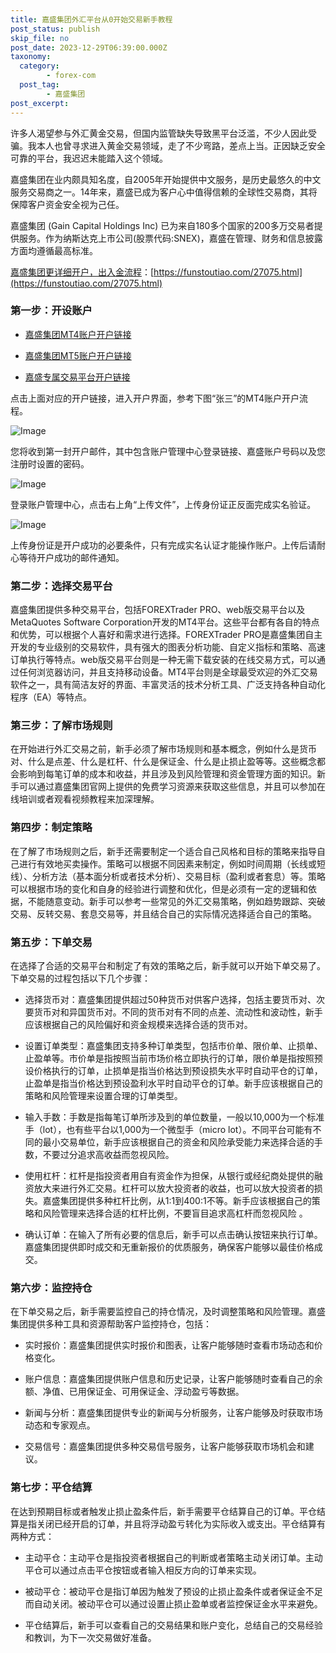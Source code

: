 ```yaml
---
title: 嘉盛集团外汇平台从0开始交易新手教程
post_status: publish
skip_file: no
post_date: 2023-12-29T06:39:00.000Z
taxonomy:
  category:
        - forex-com
  post_tag:
        - 嘉盛集团
post_excerpt: 
---
```

许多人渴望参与外汇黄金交易，但国内监管缺失导致黑平台泛滥，不少人因此受骗。我本人也曾寻求进入黄金交易领域，走了不少弯路，差点上当。正因缺乏安全可靠的平台，我迟迟未能踏入这个领域。

嘉盛集团在业内颇具知名度，自2005年开始提供中文服务，是历史最悠久的中文服务交易商之一。14年来，嘉盛已成为客户心中值得信赖的全球性交易商，其将保障客户资金安全视为己任。

嘉盛集团 (Gain Capital Holdings Inc) 已为来自180多个国家的200多万交易者提供服务。作为纳斯达克上市公司(股票代码:SNEX)，嘉盛在管理、财务和信息披露方面均遵循最高标准。

[嘉盛集团更详细开户，出入金流程](https://funstoutiao.com/27075.html)：[https://funstoutiao.com/27075.html](https://funstoutiao.com/27075.html)

### 第一步：开设账户

* [嘉盛集团MT4账户开户链接](https://s.ssgg.net/jsmt4)

* [嘉盛集团MT5账户开户链接](https://s.ssgg.net/jsmt5)

* [嘉盛专属交易平台开户链接](https://s.ssgg.net/js)

点击上面对应的开户链接，进入开户界面，参考下图“张三”的MT4账户开户流程。

![Image](https://prod-files-secure.s3.us-west-2.amazonaws.com/39ed1227-6d7d-4570-be36-9ccd4a2c4241/7a167aea-686b-400d-af59-4e18eb607a40/640.png?X-Amz-Algorithm=AWS4-HMAC-SHA256&X-Amz-Content-Sha256=UNSIGNED-PAYLOAD&X-Amz-Credential=ASIAZI2LB466Q5LJ2GIB%2F20250128%2Fus-west-2%2Fs3%2Faws4_request&X-Amz-Date=20250128T221308Z&X-Amz-Expires=3600&X-Amz-Security-Token=IQoJb3JpZ2luX2VjEHYaCXVzLXdlc3QtMiJHMEUCIQDgPah1SotQ9ycRHCPI2IQnvZZ%2F8IuSVABK0Ar7gQgW2AIgGLkjv18eumHru%2FKrwzD4qtiTZk5eUknC1KDwV%2B0X3rQq%2FwMIfhAAGgw2Mzc0MjMxODM4MDUiDPEdt%2B0EYHbQIeiAXyrcA70uY5jUmFWohix%2FfGrTO1LDyIVI%2FHVn6tvpxmzY3j%2B83VH1GaZWSYAsFouM3BCAFObqw79EZudladvk5bB6Mo8KT%2FWuK95eTZrEA3%2BVkOnUdXpASpC9cQnWMBdxOk0gaboqOsHpy4AsPFm3iYN7b9ciXk9zf78MOXFW7GRy624aFXRxSeuhadUSvb5Po4fE0YytPAppTYkXbj5c5Woc%2FhJ2aDmhJ6tZQaXnAtECVABeluCUbxcVho4r9%2FWOe48OCDAI7CmDt6arhwFw4EsMWxWInWwnUb1TdYPmGHrDLudmdFHBUYY57hT59tpLWeLgdBxbozsZMQaz7CPCS6fUA8Wv8lYleis9M4H70YhBtRl%2BPkZH5sE0loBgjEWnb7MaOWCwTh7etrqx1KepPBAqSbee2g%2FPnsqIPXPt0r4TQOU5YBLN5hMaicrJa5TxfVU9NsqgrAih9lrikMdEZxXLTbB85iYL4nRJg%2B5VW7dyCZEYABd0%2FlxcdMN8djeucVc5uZ7gcksQh7VgkF1C7p9xZ7f44f8pIiiPmGAHx86qZP9cD%2FRTOZQDH0VYPjj4lkJlZR8U3n3jML2oJwswHkBqO60PBGONzBXi5ZK3XKF6r8bg5bIb85bNByDbHwSmMOmU5bwGOqUByw59YBoy7Zf4AwMiiZXKDP5b5aXPXtXaEoTvGJQ60YKR%2ByvkQPP%2FI2PKigqiTaeeaE78oTshL0VShkXdESphzVi8qGJP0%2Fl%2FKeCvAHomXxcWiP6WRyiuodgrGj6mCLiB60eX8s%2BwHBdg4KgaqXRuEpVcmUK9XsTiv5fFzM9TmCBNTysXf8QD3qPl04jsEt6G50Af27gscKMfI53h3nO0YdVx50zJ&X-Amz-Signature=9909090bbaa707f24088081070779a3c640201c611d4e9e827ee7c163dc5ddcd&X-Amz-SignedHeaders=host&x-id=GetObject)

您将收到第一封开户邮件，其中包含账户管理中心登录链接、嘉盛账户号码以及您注册时设置的密码。

![Image](https://prod-files-secure.s3.us-west-2.amazonaws.com/39ed1227-6d7d-4570-be36-9ccd4a2c4241/eaa1c6b3-2877-4284-a0e1-530e222c27fb/image.png?X-Amz-Algorithm=AWS4-HMAC-SHA256&X-Amz-Content-Sha256=UNSIGNED-PAYLOAD&X-Amz-Credential=ASIAZI2LB466Q5LJ2GIB%2F20250128%2Fus-west-2%2Fs3%2Faws4_request&X-Amz-Date=20250128T221308Z&X-Amz-Expires=3600&X-Amz-Security-Token=IQoJb3JpZ2luX2VjEHYaCXVzLXdlc3QtMiJHMEUCIQDgPah1SotQ9ycRHCPI2IQnvZZ%2F8IuSVABK0Ar7gQgW2AIgGLkjv18eumHru%2FKrwzD4qtiTZk5eUknC1KDwV%2B0X3rQq%2FwMIfhAAGgw2Mzc0MjMxODM4MDUiDPEdt%2B0EYHbQIeiAXyrcA70uY5jUmFWohix%2FfGrTO1LDyIVI%2FHVn6tvpxmzY3j%2B83VH1GaZWSYAsFouM3BCAFObqw79EZudladvk5bB6Mo8KT%2FWuK95eTZrEA3%2BVkOnUdXpASpC9cQnWMBdxOk0gaboqOsHpy4AsPFm3iYN7b9ciXk9zf78MOXFW7GRy624aFXRxSeuhadUSvb5Po4fE0YytPAppTYkXbj5c5Woc%2FhJ2aDmhJ6tZQaXnAtECVABeluCUbxcVho4r9%2FWOe48OCDAI7CmDt6arhwFw4EsMWxWInWwnUb1TdYPmGHrDLudmdFHBUYY57hT59tpLWeLgdBxbozsZMQaz7CPCS6fUA8Wv8lYleis9M4H70YhBtRl%2BPkZH5sE0loBgjEWnb7MaOWCwTh7etrqx1KepPBAqSbee2g%2FPnsqIPXPt0r4TQOU5YBLN5hMaicrJa5TxfVU9NsqgrAih9lrikMdEZxXLTbB85iYL4nRJg%2B5VW7dyCZEYABd0%2FlxcdMN8djeucVc5uZ7gcksQh7VgkF1C7p9xZ7f44f8pIiiPmGAHx86qZP9cD%2FRTOZQDH0VYPjj4lkJlZR8U3n3jML2oJwswHkBqO60PBGONzBXi5ZK3XKF6r8bg5bIb85bNByDbHwSmMOmU5bwGOqUByw59YBoy7Zf4AwMiiZXKDP5b5aXPXtXaEoTvGJQ60YKR%2ByvkQPP%2FI2PKigqiTaeeaE78oTshL0VShkXdESphzVi8qGJP0%2Fl%2FKeCvAHomXxcWiP6WRyiuodgrGj6mCLiB60eX8s%2BwHBdg4KgaqXRuEpVcmUK9XsTiv5fFzM9TmCBNTysXf8QD3qPl04jsEt6G50Af27gscKMfI53h3nO0YdVx50zJ&X-Amz-Signature=2126452fc5cc044317577d4ff1a89f0997b4eee1880cae2d5af937f193c0df07&X-Amz-SignedHeaders=host&x-id=GetObject)

登录账户管理中心，点击右上角“上传文件”，上传身份证正反面完成实名验证。

![Image](https://prod-files-secure.s3.us-west-2.amazonaws.com/39ed1227-6d7d-4570-be36-9ccd4a2c4241/54090639-09fc-46b4-a135-e0289f707147/image.png?X-Amz-Algorithm=AWS4-HMAC-SHA256&X-Amz-Content-Sha256=UNSIGNED-PAYLOAD&X-Amz-Credential=ASIAZI2LB466Q5LJ2GIB%2F20250128%2Fus-west-2%2Fs3%2Faws4_request&X-Amz-Date=20250128T221308Z&X-Amz-Expires=3600&X-Amz-Security-Token=IQoJb3JpZ2luX2VjEHYaCXVzLXdlc3QtMiJHMEUCIQDgPah1SotQ9ycRHCPI2IQnvZZ%2F8IuSVABK0Ar7gQgW2AIgGLkjv18eumHru%2FKrwzD4qtiTZk5eUknC1KDwV%2B0X3rQq%2FwMIfhAAGgw2Mzc0MjMxODM4MDUiDPEdt%2B0EYHbQIeiAXyrcA70uY5jUmFWohix%2FfGrTO1LDyIVI%2FHVn6tvpxmzY3j%2B83VH1GaZWSYAsFouM3BCAFObqw79EZudladvk5bB6Mo8KT%2FWuK95eTZrEA3%2BVkOnUdXpASpC9cQnWMBdxOk0gaboqOsHpy4AsPFm3iYN7b9ciXk9zf78MOXFW7GRy624aFXRxSeuhadUSvb5Po4fE0YytPAppTYkXbj5c5Woc%2FhJ2aDmhJ6tZQaXnAtECVABeluCUbxcVho4r9%2FWOe48OCDAI7CmDt6arhwFw4EsMWxWInWwnUb1TdYPmGHrDLudmdFHBUYY57hT59tpLWeLgdBxbozsZMQaz7CPCS6fUA8Wv8lYleis9M4H70YhBtRl%2BPkZH5sE0loBgjEWnb7MaOWCwTh7etrqx1KepPBAqSbee2g%2FPnsqIPXPt0r4TQOU5YBLN5hMaicrJa5TxfVU9NsqgrAih9lrikMdEZxXLTbB85iYL4nRJg%2B5VW7dyCZEYABd0%2FlxcdMN8djeucVc5uZ7gcksQh7VgkF1C7p9xZ7f44f8pIiiPmGAHx86qZP9cD%2FRTOZQDH0VYPjj4lkJlZR8U3n3jML2oJwswHkBqO60PBGONzBXi5ZK3XKF6r8bg5bIb85bNByDbHwSmMOmU5bwGOqUByw59YBoy7Zf4AwMiiZXKDP5b5aXPXtXaEoTvGJQ60YKR%2ByvkQPP%2FI2PKigqiTaeeaE78oTshL0VShkXdESphzVi8qGJP0%2Fl%2FKeCvAHomXxcWiP6WRyiuodgrGj6mCLiB60eX8s%2BwHBdg4KgaqXRuEpVcmUK9XsTiv5fFzM9TmCBNTysXf8QD3qPl04jsEt6G50Af27gscKMfI53h3nO0YdVx50zJ&X-Amz-Signature=02e1ca589b62afd485295dcd49319c4bed27456a2ed2421646113b8d1e6cab84&X-Amz-SignedHeaders=host&x-id=GetObject)

上传身份证是开户成功的必要条件，只有完成实名认证才能操作账户。上传后请耐心等待开户成功的邮件通知。

### 第二步：选择交易平台

嘉盛集团提供多种交易平台，包括FOREXTrader PRO、web版交易平台以及MetaQuotes Software Corporation开发的MT4平台。这些平台都有各自的特点和优势，可以根据个人喜好和需求进行选择。FOREXTrader PRO是嘉盛集团自主开发的专业级别的交易软件，具有强大的图表分析功能、自定义指标和策略、高速订单执行等特点。web版交易平台则是一种无需下载安装的在线交易方式，可以通过任何浏览器访问，并且支持移动设备。MT4平台则是全球最受欢迎的外汇交易软件之一，具有简洁友好的界面、丰富灵活的技术分析工具、广泛支持各种自动化程序（EA）等特点。

### 第三步：了解市场规则

在开始进行外汇交易之前，新手必须了解市场规则和基本概念，例如什么是货币对、什么是点差、什么是杠杆、什么是保证金、什么是止损止盈等等。这些概念都会影响到每笔订单的成本和收益，并且涉及到风险管理和资金管理方面的知识。新手可以通过嘉盛集团官网上提供的免费学习资源来获取这些信息，并且可以参加在线培训或者观看视频教程来加深理解。

### 第四步：制定策略

在了解了市场规则之后，新手还需要制定一个适合自己风格和目标的策略来指导自己进行有效地买卖操作。策略可以根据不同因素来制定，例如时间周期（长线或短线）、分析方法（基本面分析或者技术分析）、交易目标（盈利或者套息）等。策略可以根据市场的变化和自身的经验进行调整和优化，但是必须有一定的逻辑和依据，不能随意变动。新手可以参考一些常见的外汇交易策略，例如趋势跟踪、突破交易、反转交易、套息交易等，并且结合自己的实际情况选择适合自己的策略。

### 第五步：下单交易

在选择了合适的交易平台和制定了有效的策略之后，新手就可以开始下单交易了。下单交易的过程包括以下几个步骤：

* 选择货币对：嘉盛集团提供超过50种货币对供客户选择，包括主要货币对、次要货币对和异国货币对。不同的货币对有不同的点差、流动性和波动性，新手应该根据自己的风险偏好和资金规模来选择合适的货币对。

* 设置订单类型：嘉盛集团支持多种订单类型，包括市价单、限价单、止损单、止盈单等。市价单是指按照当前市场价格立即执行的订单，限价单是指按照预设价格执行的订单，止损单是指当价格达到预设损失水平时自动平仓的订单，止盈单是指当价格达到预设盈利水平时自动平仓的订单。新手应该根据自己的策略和风险管理来设置合理的订单类型。

* 输入手数：手数是指每笔订单所涉及到的单位数量，一般以10,000为一个标准手（lot），也有些平台以1,000为一个微型手（micro lot）。不同平台可能有不同的最小交易单位，新手应该根据自己的资金和风险承受能力来选择合适的手数，不要过分追求高收益而忽视风险。

* 使用杠杆：杠杆是指投资者用自有资金作为担保，从银行或经纪商处提供的融资放大来进行外汇交易。杠杆可以放大投资者的收益，也可以放大投资者的损失。嘉盛集团提供多种杠杆比例，从1:1到400:1不等。新手应该根据自己的策略和风险管理来选择合适的杠杆比例，不要盲目追求高杠杆而忽视风险 。

* 确认订单：在输入了所有必要的信息后，新手可以点击确认按钮来执行订单。嘉盛集团提供即时成交和无重新报价的优质服务，确保客户能够以最佳价格成交。

### 第六步：监控持仓

在下单交易之后，新手需要监控自己的持仓情况，及时调整策略和风险管理。嘉盛集团提供多种工具和资源帮助客户监控持仓，包括：

* 实时报价：嘉盛集团提供实时报价和图表，让客户能够随时查看市场动态和价格变化。

* 账户信息：嘉盛集团提供账户信息和历史记录，让客户能够随时查看自己的余额、净值、已用保证金、可用保证金、浮动盈亏等数据。

* 新闻与分析：嘉盛集团提供专业的新闻与分析服务，让客户能够及时获取市场动态和专家观点。

* 交易信号：嘉盛集团提供多种交易信号服务，让客户能够获取市场机会和建议。

### 第七步：平仓结算

在达到预期目标或者触发止损止盈条件后，新手需要平仓结算自己的订单。平仓结算是指关闭已经开启的订单，并且将浮动盈亏转化为实际收入或支出。平仓结算有两种方式：

* 主动平仓：主动平仓是指投资者根据自己的判断或者策略主动关闭订单。主动平仓可以通过点击平仓按钮或者输入相反方向的订单来实现。

* 被动平仓：被动平仓是指订单因为触发了预设的止损止盈条件或者保证金不足而自动关闭。被动平仓可以通过设置止损止盈单或者监控保证金水平来避免。

* 平仓结算后，新手可以查看自己的交易结果和账户变化，总结自己的交易经验和教训，为下一次交易做好准备。